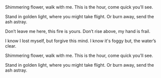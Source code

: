 
Shimmering flower,
walk with me.
This is the hour,
come quick you’ll see.

Stand in golden light,
where you might take flight.
Or burn away,
send the ash astray.

Don’t leave me here,
this fire is yours.
Don’t rise above,
my hand is frail.

I know I lost myself,
but forgive this mind.
I know it's foggy but,
the water’s clear.

Shimmering flower,
walk with me.
This is the hour,
come quick you’ll see.

Stand in golden light,
where you might take flight.
Or burn away,
send the ash astray.